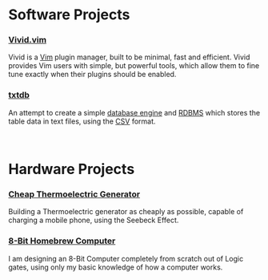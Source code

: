 <title>Projects</title>

# Software Projects

### [Vivid.vim](https://github.com/axvr/vivid.vim)

Vivid is a [Vim](https://www.vim.org) plugin manager, built to be minimal, fast
and efficient. Vivid provides Vim users with simple, but powerful tools, which
allow them to fine tune exactly when their plugins should be enabled.

### [txtdb](https://github.com/axvr/txtdb)

An attempt to create a simple [database engine](https://en.wikipedia.org/wiki/Database_engine)
and [RDBMS](https://en.wikipedia.org/wiki/RDBMS) which stores the table data in
text files, using the [CSV](https://en.wikipedia.org/wiki/Comma-separated_values)
format.

<br>

# Hardware Projects

### [Cheap Thermoelectric Generator](/projects/TEG)

Building a Thermoelectric generator as cheaply as possible, capable of charging
a mobile phone, using the Seebeck Effect.

### [8-Bit Homebrew Computer](/projects/8-Bit-HBC)

I am designing an 8-Bit Computer completely from scratch out of Logic gates,
using only my basic knowledge of how a computer works.
